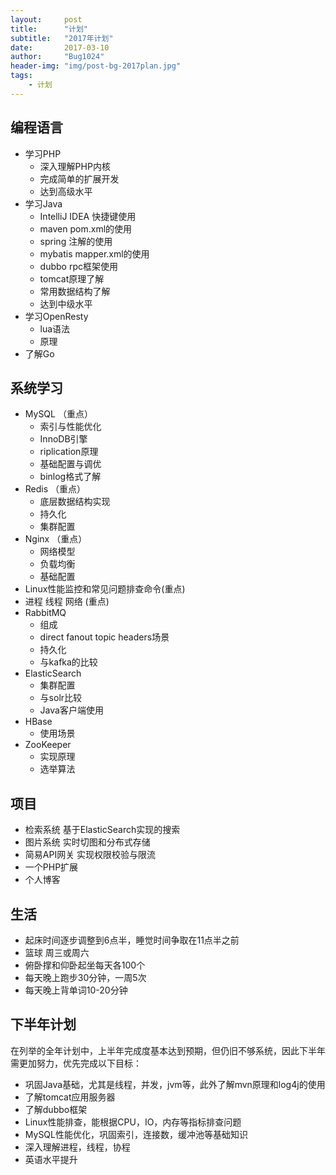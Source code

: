 ```yaml
---
layout:     post
title:      "计划"
subtitle:   "2017年计划"
date:       2017-03-10
author:     "Bug1024"
header-img: "img/post-bg-2017plan.jpg"
tags:
    - 计划
---
```


## 编程语言
 - 学习PHP
    * 深入理解PHP内核
    * 完成简单的扩展开发
    * 达到高级水平
 - 学习Java
    * IntelliJ IDEA 快捷键使用
    * maven pom.xml的使用
    * spring 注解的使用
    * mybatis mapper.xml的使用
    * dubbo rpc框架使用
    * tomcat原理了解
    * 常用数据结构了解
    * 达到中级水平
 - 学习OpenResty
    * lua语法
    * 原理
 - 了解Go

## 系统学习
 - MySQL （重点）
    * 索引与性能优化
    * InnoDB引擎
    * riplication原理
    * 基础配置与调优
    * binlog格式了解
 - Redis （重点）
    * 底层数据结构实现
    * 持久化
    * 集群配置
 - Nginx （重点）
    * 网络模型
    * 负载均衡
    * 基础配置
 - Linux性能监控和常见问题排查命令(重点)
 - 进程 线程 网络 (重点)
 - RabbitMQ
    * 组成
    * direct fanout topic headers场景
    * 持久化
    * 与kafka的比较
 - ElasticSearch
    * 集群配置
    * 与solr比较
    * Java客户端使用
 - HBase
    * 使用场景
 - ZooKeeper
    * 实现原理
    * 选举算法

## 项目
 - 检索系统 基于ElasticSearch实现的搜索
 - 图片系统 实时切图和分布式存储
 - 简易API网关 实现权限校验与限流
 - 一个PHP扩展
 - 个人博客

## 生活
 - 起床时间逐步调整到6点半，睡觉时间争取在11点半之前
 - 篮球 周三或周六
 - 俯卧撑和仰卧起坐每天各100个
 - 每天晚上跑步30分钟，一周5次
 - 每天晚上背单词10-20分钟

## 下半年计划
在列举的全年计划中，上半年完成度基本达到预期，但仍旧不够系统，因此下半年需更加努力，优先完成以下目标：
- 巩固Java基础，尤其是线程，并发，jvm等，此外了解mvn原理和log4j的使用
- 了解tomcat应用服务器
- 了解dubbo框架
- Linux性能排查，能根据CPU，IO，内存等指标排查问题
- MySQL性能优化，巩固索引，连接数，缓冲池等基础知识
- 深入理解进程，线程，协程
- 英语水平提升


